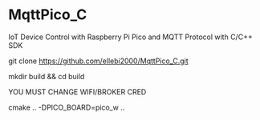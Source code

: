 # MqttPico_C
IoT Device Control with Raspberry Pi Pico and MQTT Protocol with C/C++ SDK

git clone https://github.com/ellebi2000/MqttPico_C.git

mkdir build && cd build

YOU MUST CHANGE WIFI/BROKER CRED

cmake .. -DPICO_BOARD=pico_w ..


